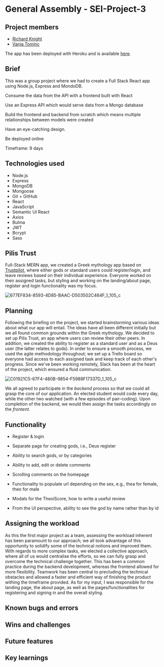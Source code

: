 # General Assembly - SEI-Project-3

## Project members

- [Richard Knight](https://github.com/RichardKnight88)
- [Vanja Tominc](https://github.com/VaniaTominc)

The app has been deployed with Heroku and is available [here](https://whispering-coast-70189.herokuapp.com/). 

## Brief

This was a group project where we had to create a Full Stack React app using Node.js, Express and MondoDB.

Consume the data from the API with a frontend built with React

Use an Express API which would serve data from a Mongo database

Build the frontend and backend from scratch which means multiple relationships between models were created

Have an eye-catching design.

Be deployed online

Timeframe: 9 days

## Technologies used

- Node.js
- Express
- MongoDB
- Mongoose
- Git + GitHub
- React
- JavaScript
- Semantic UI React
- Axios
- Bulma
- JWT
- Bcrypt
- Sass

## Pilis Trust

Full-Stack MERN app, we created a Greek mythology app based on [Trustpilot](https://www.trustpilot.com/), where either gods or standard users could register/login, and leave reviews based on their individual experience. Everyone worked on their assigned tasks, but styling and working on the landing/about page, register and login functionality was my focus.

![677EF834-8593-4D85-BAAC-D503502C464F_1_105_c](https://user-images.githubusercontent.com/83225952/128638320-a818da09-c0f6-426b-b6a6-33fd8a10908f.jpeg)


## Planning

Following the briefing on the project, we started brainstorming various ideas about what our app will entail. The ideas have all been different initially but we all found common grounds within the Greek mythology. We decided to set up Pilis Trust, an app where users can review their other peers. In addition, we created the ability to register as a standard user and as a Deus user (the latter relates to gods). In order to ensure a smooth process, we used the agile methodology throughout; we set up a Trello board so everyone had access to each assigned task and keep track of each other's progress. Since we've been working remotely, Slack has been at the heart of the project, which ensured a fluid communication. 

![C01921C5-67F4-480B-9854-F5988F17337D_1_105_c](https://user-images.githubusercontent.com/83225952/128699528-48ade69b-d3ee-4855-9438-028441c79269.jpeg)

We all agreed to participate in the *backend* process so that we could all grasp the core of our application. An elected student would code every day, while the other two watched (with a few episodes of pair-coding). Upon completion of the backend, we would then assign the tasks accordingly on the *frontent*.


## Functionality

- Register & login

- Separate page for creating gods, i.e., Deus register

- Ability to search gods, or by categories

- Ability to add, edit or delete comments

- Scrolling comments on the homepage

- Functionality to populate url depending on the sex, e.g., thea for female, theo for male

- Modals for the TheoiScore, how to write a useful review

- From the UI perspective, ability to see the god by name rather than by id


## Assigning the workload

As this the first major project as a team, assessing the workload inherent has been paramount to our approach; we all took advantage of this opportunity to solidify some of the technical notions and improved them. With regards to more complex tasks, we elected a collective approach, where all of us would centralise the efforts, so we can fully grasp and overcome the technical challenge together. This has been a common practice during the backend development, whereas the frontend allowed for more flexibility. Teamwork has been central to precluding the technical obstacles and allowed a faster and efficient way of finishing the product withing the timeframe provided. As for my input, I was responsible for the landing page, the about page, as well as the pages/functionalities for registering and signing in and the overall styling.


## Known bugs and errors

## Wins and challenges

## Future features

## Key learnings






